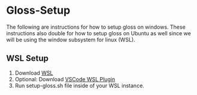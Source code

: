 # Gloss-Setup

The following are instructions for how to setup gloss on windows. These instructions also double for how to setup gloss on Ubuntu as well since we will be using the window subsystem for linux (WSL).

## WSL Setup

1. Download [WSL](https://learn.microsoft.com/en-us/windows/wsl/install)
2. Optional: Download [VSCode WSL Plugin](https://code.visualstudio.com/docs/remote/wsl)
3. Run setup-gloss.sh file inside of your WSL instance.
